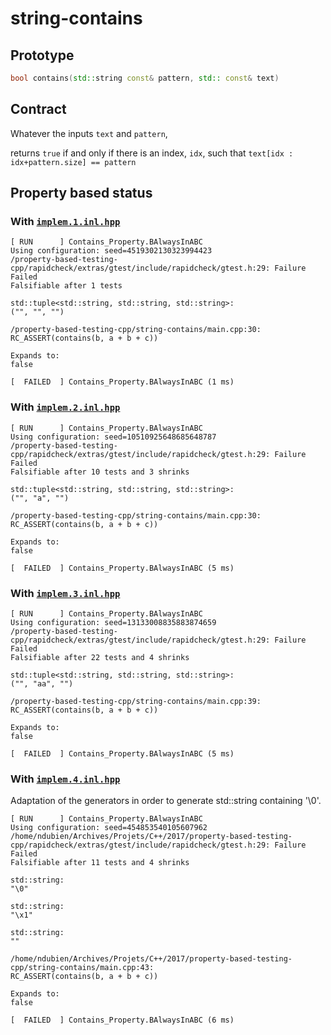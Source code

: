 # string-contains

## Prototype

```cpp
bool contains(std::string const& pattern, std:: const& text)
```

## Contract

Whatever the inputs ```text``` and ```pattern```,

returns ```true``` if and only if there is an index, ```idx```, such that ```text[idx : idx+pattern.size] == pattern```

## Property based status

### With [```implem.1.inl.hpp```](https://github.com/dubzzz/property-based-testing-cpp/blob/master/string-contains/implem.1.inl.hpp)

```
[ RUN      ] Contains_Property.BAlwaysInABC
Using configuration: seed=4519302130323994423
/property-based-testing-cpp/rapidcheck/extras/gtest/include/rapidcheck/gtest.h:29: Failure
Failed
Falsifiable after 1 tests

std::tuple<std::string, std::string, std::string>:
("", "", "")

/property-based-testing-cpp/string-contains/main.cpp:30:
RC_ASSERT(contains(b, a + b + c))

Expands to:
false

[  FAILED  ] Contains_Property.BAlwaysInABC (1 ms)
```

### With [```implem.2.inl.hpp```](https://github.com/dubzzz/property-based-testing-cpp/blob/master/string-contains/implem.2.inl.hpp)

```
[ RUN      ] Contains_Property.BAlwaysInABC
Using configuration: seed=10510925648685648787
/property-based-testing-cpp/rapidcheck/extras/gtest/include/rapidcheck/gtest.h:29: Failure
Failed
Falsifiable after 10 tests and 3 shrinks

std::tuple<std::string, std::string, std::string>:
("", "a", "")

/property-based-testing-cpp/string-contains/main.cpp:30:
RC_ASSERT(contains(b, a + b + c))

Expands to:
false

[  FAILED  ] Contains_Property.BAlwaysInABC (5 ms)
```

### With [```implem.3.inl.hpp```](https://github.com/dubzzz/property-based-testing-cpp/blob/master/string-contains/implem.3.inl.hpp)

```
[ RUN      ] Contains_Property.BAlwaysInABC
Using configuration: seed=13133008835883874659
/property-based-testing-cpp/rapidcheck/extras/gtest/include/rapidcheck/gtest.h:29: Failure
Failed
Falsifiable after 22 tests and 4 shrinks

std::tuple<std::string, std::string, std::string>:
("", "aa", "")

/property-based-testing-cpp/string-contains/main.cpp:39:
RC_ASSERT(contains(b, a + b + c))

Expands to:
false

[  FAILED  ] Contains_Property.BAlwaysInABC (5 ms)
```

### With [```implem.4.inl.hpp```](https://github.com/dubzzz/property-based-testing-cpp/blob/master/string-contains/implem.4.inl.hpp)

Adaptation of the generators in order to generate std::string containing '\0'.

```
[ RUN      ] Contains_Property.BAlwaysInABC
Using configuration: seed=454853540105607962
/home/ndubien/Archives/Projets/C++/2017/property-based-testing-cpp/rapidcheck/extras/gtest/include/rapidcheck/gtest.h:29: Failure
Failed
Falsifiable after 11 tests and 4 shrinks

std::string:
"\0"

std::string:
"\x1"

std::string:
""

/home/ndubien/Archives/Projets/C++/2017/property-based-testing-cpp/string-contains/main.cpp:43:
RC_ASSERT(contains(b, a + b + c))

Expands to:
false

[  FAILED  ] Contains_Property.BAlwaysInABC (6 ms)
```
